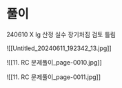 # 풀이

240610 X Ig 산정 실수  장기처짐 검토 틀림

![[Untitled_20240611_192342_13.jpg]]



![[11. RC 문제풀이_page-0010.jpg]]

![[11. RC 문제풀이_page-0011.jpg]]